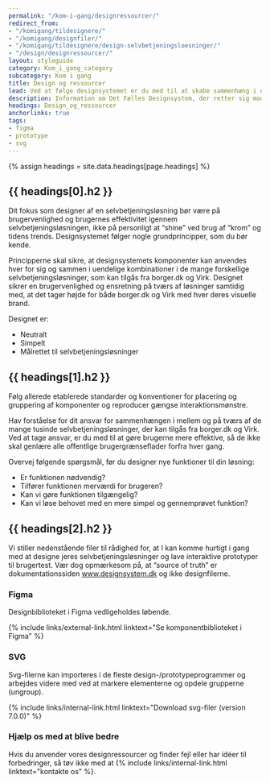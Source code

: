 ```yaml
---
permalink: "/kom-i-gang/designressourcer/"
redirect_from:
- "/komigang/tildesignere/"
- "/komigang/designfiler/"
- "/komigang/tildesignere/design-selvbetjeningsloesninger/"
- "/design/designressourcer/"
layout: styleguide
category: Kom_i_gang_category
subcategory: Kom i gang
title: Design og ressourcer
lead: Ved at følge designsystemet er du med til at skabe sammenhæng i og mellem de mange offentlige selvbetjeningsløsninger du ikke selv designer, til gavn for alle brugere.
description: Information om Det Fælles Designsystem, der retter sig mod designere
headings: Design_og_ressourcer
anchorlinks: true
tags:
- figma
- prototype
- svg
---
```


{% assign headings = site.data.headings[page.headings] %}

[---- Grundprincipper -------------------------------------]: # 
<h2 id="{{ headings[0].id }}">{{ headings[0].h2 }}</h2>

Dit fokus som designer af en selvbetjeningsløsning bør være på brugervenlighed og brugernes effektivitet igennem selvbetjeningsløsningen, ikke på personligt at “shine” ved brug af “krom” og tidens trends. Designsystemet følger nogle grundprincipper, som du bør kende.

Principperne skal sikre, at designsystemets komponenter kan anvendes hver for sig og sammen i uendelige kombinationer i de mange forskellige selvbetjeningsløsninger, som kan tilgås fra borger.dk og Virk. Designet sikrer en brugervenlighed og ensretning på tværs af løsninger samtidig med, at det tager højde for både borger.dk og Virk med hver deres visuelle brand.

Designet er:

- Neutralt
- Simpelt
- Målrettet til selvbetjeningsløsninger

[---- Dit ansvar som designer -------------------------------------]: # 
<h2 id="{{ headings[1].id }}">{{ headings[1].h2 }}</h2>

Følg allerede etablerede standarder og konventioner for placering og gruppering af komponenter og reproducer gængse interaktionsmønstre. 

Hav forståelse for dit ansvar for sammenhængen i mellem og på tværs af de mange tusinde selvbetjeningsløsninger, der kan tilgås fra borger.dk og Virk. Ved at tage ansvar, er du med til at gøre brugerne mere effektive, så de ikke skal genlære alle offentlige brugergrænseflader forfra hver gang.

Overvej følgende spørgsmål, før du designer nye funktioner til din løsning:

- Er funktionen nødvendig?
- Tilfører funktionen merværdi for brugeren?
- Kan vi gøre funktionen tilgængelig?
- Kan vi løse behovet med en mere simpel og gennemprøvet funktion?

[---- Designressourcer -------------------------------------]: # 
<h2 id="{{ headings[2].id }}">{{ headings[2].h2 }}</h2>

Vi stiller nedenstående filer til rådighed for, at I kan komme hurtigt i gang med at designe jeres selvbetjeningsløsninger og lave interaktive prototyper til brugertest. Vær dog opmærkesom på, at “source of truth” er dokumentationssiden www.designsystem.dk og ikke designfilerne.

<h3 class="h4">Figma</h3>

Designbiblioteket i Figma vedligeholdes løbende.

{% include links/external-link.html linktext="Se komponentbiblioteket i Figma" %}

<h3 class="h4">SVG</h3>

Svg-filerne kan importeres i de fleste design-/prototypeprogrammer og arbejdes videre med ved at markere elementerne og opdele grupperne (ungroup).

{% include links/internal-link.html linktext="Download svg-filer (version 7.0.0)" %}

<h3 class="h4">Hjælp os med at blive bedre</h3>

Hvis du anvender vores designressourcer og finder fejl eller har idéer til forbedringer, så tøv ikke med at {% include links/internal-link.html linktext="kontakte os" %}.
